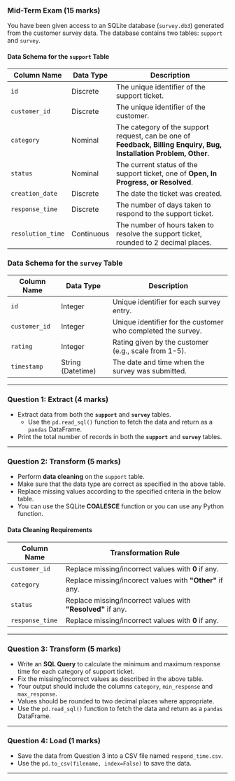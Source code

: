### Mid-Term Exam (15 marks)

You have been given access to an SQLite database (`survey.db3`) generated from the customer survey data.  The database contains two tables: `support` and `survey`. 

#### Data Schema for the `support` Table  

| Column Name     | Data Type  | Description  |
|----------------|-----------|---------------------------------------------------------|
| `id`           | Discrete  | The unique identifier of the support ticket. |
| `customer_id`  | Discrete  | The unique identifier of the customer. |
| `category`     | Nominal   | The category of the support request, can be one of **Feedback, Billing Enquiry, Bug, Installation Problem, Other**.  |
| `status`       | Nominal   | The current status of the support ticket, one of **Open, In Progress, or Resolved**. |
| `creation_date` | Discrete  | The date the ticket was created. |
| `response_time` | Discrete  | The number of days taken to respond to the support ticket. |
| `resolution_time` | Continuous | The number of hours taken to resolve the support ticket, rounded to 2 decimal places.  |

### Data Schema for the `survey` Table  

| Column Name   | Data Type | Description |
|--------------|----------|-------------|
| `id`         | Integer  | Unique identifier for each survey entry. |
| `customer_id` | Integer  | Unique identifier for the customer who completed the survey. |
| `rating`     | Integer  | Rating given by the customer (e.g., scale from 1-5). |
| `timestamp`  | String (Datetime) | The date and time when the survey was submitted. |
---
### Question 1: Extract (4 marks)

- Extract data from both the **`support`** and **`survey`** tables.  
  - Use the `pd.read_sql()` function to fetch the data and return as a `pandas` DataFrame. 
- Print the total number of records in both the **`support`** and **`survey`** tables.  
---
### Question 2: Transform (5 marks)  

- Perform **data cleaning** on the `support` table.  
- Make sure that the data type are correct as specified in the above table. 
- Replace missing values according to the specified criteria in the below table.
- You can use the SQLite **COALESCE** function or you can use any Python function.

#### **Data Cleaning Requirements**  

| Column Name       | Transformation Rule |
|------------------|---------------------------------------------------------|
| `customer_id`    | Replace missing/incorrect values with **0** if any. |
| `category`       | Replace missing/incorect  values with **"Other"** if any. |
| `status`         | Replace missing/incorrect values with **"Resolved"** if any. |
| `response_time`  | Replace missing/incorrect values with **0** if any.|
---
### Question 3: Transform (5 marks)

- Write an **SQL Query** to calculate the minimum and maximum response time for each category of support ticket. 
- Fix the missing/incorrect values as described in the above table. 
- Your output should include the columns `category`, `min_response` and `max_response`. 
- Values should be rounded to two decimal places where appropriate. 
- Use the `pd.read_sql()` function to fetch the data and return as a `pandas` DataFrame.
---
### Question 4: Load (1 marks)

- Save the data from Question 3 into a CSV file named `respond_time.csv`.
- Use the `pd.to_csv(filename, index=False)` to save the data. 
---